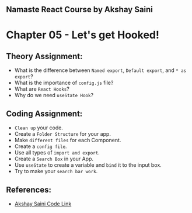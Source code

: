 ## Namaste React Course by Akshay Saini

# Chapter 05 - Let's get Hooked!

## Theory Assignment:

- What is the difference between `Named export`, `Default export`, and `* as export`?
- What is the importance of `config.js` file?
- What are `React Hooks`?
- Why do we need `useState Hook`?

## Coding Assignment:

- `Clean up` your code.
- Create a `Folder Structure` for your app.
- Make `different files` for each Component.
- Create a `config file`.
- Use all types of `import and export`.
- Create a `Search Box` in your App.
- Use `useState` to create a variable and `bind` it to the input box.
- Try to make your `search bar work`.

## References:

- [Akshay Saini Code Link](https://bitbucket.org/namastedev/namaste-react-live/src/master/)
